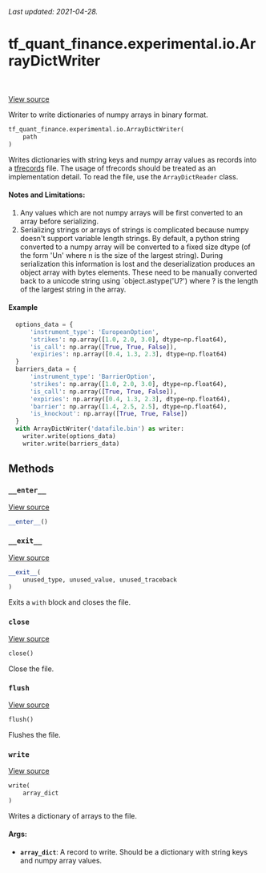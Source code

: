 <!--
This file is generated by a tool. Do not edit directly.
For open-source contributions the docs will be updated automatically.
-->

*Last updated: 2021-04-28.*

<div itemscope itemtype="http://developers.google.com/ReferenceObject">
<meta itemprop="name" content="tf_quant_finance.experimental.io.ArrayDictWriter" />
<meta itemprop="path" content="Stable" />
<meta itemprop="property" content="__enter__"/>
<meta itemprop="property" content="__exit__"/>
<meta itemprop="property" content="__init__"/>
<meta itemprop="property" content="close"/>
<meta itemprop="property" content="flush"/>
<meta itemprop="property" content="write"/>
</div>

# tf_quant_finance.experimental.io.ArrayDictWriter

<!-- Insert buttons and diff -->

<table class="tfo-notebook-buttons tfo-api" align="left">
</table>

<a target="_blank" href="https://github.com/google/tf-quant-finance/blob/master/tf_quant_finance/experimental/io.py">View source</a>



Writer to write dictionaries of numpy arrays in binary format.

```python
tf_quant_finance.experimental.io.ArrayDictWriter(
    path
)
```



<!-- Placeholder for "Used in" -->

Writes dictionaries with string keys and numpy array values as records into
a [tfrecords](https://www.tensorflow.org/tutorials/load_data/tfrecord) file.
The usage of tfrecords should be treated as an implementation detail. To
read the file, use the `ArrayDictReader` class.

#### Notes and Limitations:



1. Any values which are not numpy arrays will be first converted to
  an array before serializing.
2. Serializing strings or arrays of strings is complicated because numpy
  doesn't support variable length strings. By default, a python string
  converted to a numpy array will be converted to a fixed size dtype (of the
  form 'Un' where n is the size of the largest string). During serialization
  this information is lost and the deserialization produces an object array
  with bytes elements. These need to be manually converted back
  to a unicode string using `object.astype('U?') where ? is the length of the
  largest string in the array.

#### Example
```python
  options_data = {
      'instrument_type': 'EuropeanOption',
      'strikes': np.array([1.0, 2.0, 3.0], dtype=np.float64),
      'is_call': np.array([True, True, False]),
      'expiries': np.array([0.4, 1.3, 2.3], dtype=np.float64)
  }
  barriers_data = {
      'instrument_type': 'BarrierOption',
      'strikes': np.array([1.0, 2.0, 3.0], dtype=np.float64),
      'is_call': np.array([True, True, False]),
      'expiries': np.array([0.4, 1.3, 2.3], dtype=np.float64),
      'barrier': np.array([1.4, 2.5, 2.5], dtype=np.float64),
      'is_knockout': np.array([True, True, False])
  }
  with ArrayDictWriter('datafile.bin') as writer:
    writer.write(options_data)
    writer.write(barriers_data)
```

## Methods

<h3 id="__enter__"><code>__enter__</code></h3>

<a target="_blank" href="https://github.com/google/tf-quant-finance/blob/master/tf_quant_finance/experimental/io.py">View source</a>

```python
__enter__()
```




<h3 id="__exit__"><code>__exit__</code></h3>

<a target="_blank" href="https://github.com/google/tf-quant-finance/blob/master/tf_quant_finance/experimental/io.py">View source</a>

```python
__exit__(
    unused_type, unused_value, unused_traceback
)
```

Exits a `with` block and closes the file.


<h3 id="close"><code>close</code></h3>

<a target="_blank" href="https://github.com/google/tf-quant-finance/blob/master/tf_quant_finance/experimental/io.py">View source</a>

```python
close()
```

Close the file.


<h3 id="flush"><code>flush</code></h3>

<a target="_blank" href="https://github.com/google/tf-quant-finance/blob/master/tf_quant_finance/experimental/io.py">View source</a>

```python
flush()
```

Flushes the file.


<h3 id="write"><code>write</code></h3>

<a target="_blank" href="https://github.com/google/tf-quant-finance/blob/master/tf_quant_finance/experimental/io.py">View source</a>

```python
write(
    array_dict
)
```

Writes a dictionary of arrays to the file.


#### Args:


* <b>`array_dict`</b>: A record to write. Should be a dictionary with string keys and
  numpy array values.



